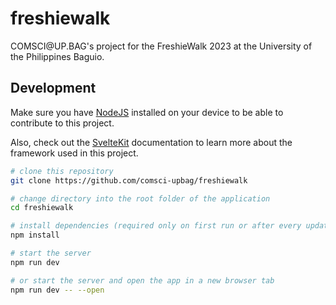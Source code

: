# freshiewalk

COMSCI&#8203;@UP.BAG's project for the FreshieWalk 2023 at the University of the Philippines Baguio.

## Development

Make sure you have [NodeJS](https://nodejs.org) installed on your device to be able to contribute to this project.

Also, check out the [SvelteKit](https://kit.svelte.dev) documentation to learn more about the framework used in this project.

```bash
# clone this repository
git clone https://github.com/comsci-upbag/freshiewalk

# change directory into the root folder of the application
cd freshiewalk

# install dependencies (required only on first run or after every update on package.json)
npm install

# start the server
npm run dev

# or start the server and open the app in a new browser tab
npm run dev -- --open
```
